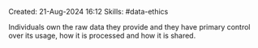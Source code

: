 Created: 21-Aug-2024 16:12
Skills: #data-ethics 

Individuals own the raw data they provide and they have primary control over its usage, how it is processed and how it is shared.
